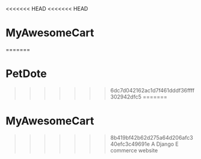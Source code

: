 <<<<<<< HEAD
<<<<<<< HEAD
# MyAwesomeCart
=======
# PetDote
>>>>>>> 6dc7d042162ac1d7f461dddf36ffff302942dfc5
=======
# MyAwesomeCart
>>>>>>> 8b419bf42b62d275a64d206afc340efc3c49691e
A Django E commerce website
